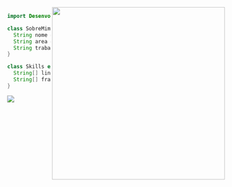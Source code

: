 <img src="https://raw.githubusercontent.com/MicaelliMedeiros/micaellimedeiros/master/image/computer-illustration.png" min-width="400px" max-width="400px" width="400px" align="right">

```java
import Desenvolvedor from "geizekele";

class SobreMim extends Desenvolvedor {
  String nome = "Geize Kele";
  String area = "Desenvolvedora back-end";
  String trabalho = "Estagiária IBM";
}

class Skills extends Desenvolvedor {
  String[] linguagens = {"Java", "SQL"};
  String[] frameworks = {"Spring"};
}
```

<p align="left">
  <a href="#" alt="LinkedIn">
  <img src="https://img.shields.io/badge/-Linkedin-0e76a8?style=flat-square&logo=Linkedin&logoColor=white&link=https://www.linkedin.com/in/geize-kele/" /></a>
</p>

